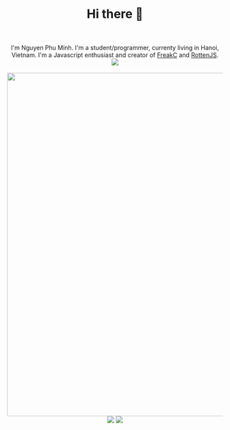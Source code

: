 <div align="center">
  <h1>Hi there 👋</h1>
  <br/>
  <br/>
  I'm Nguyen Phu Minh. I'm a student/programmer, currenty living in Hanoi, Vietnam. I'm a Javascript enthusiast and creator of <a href="https://github.com/nguyenphuminh/FreakC">FreakC</a> and <a href="https://github.com/nguyenphuminh/rottenjs">RottenJS</a>.
  <br/>
  <img src="https://github-readme-stats.vercel.app/api/pin/?username=FreakC-Foundation&repo=FreakC"/>
  <br/>
  <br/>
  <img src="https://github-profile-trophy.vercel.app/?username=nguyenphuminh&theme=onedark" width="800"/>
  <br/>
  <img src="https://github-readme-stats.vercel.app/api?username=nguyenphuminh&hide=issues&show_icons=true&theme=radical"/>
  <img src="https://github-readme-stats.vercel.app/api/top-langs/?username=nguyenphuminh&layout=compact&theme=radical"/>
</div>

